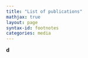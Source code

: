 ```yaml
---
title: "List of publications"
mathjax: true
layout: page
syntax-id: footnotes
categories: media
---
```


<b> d </b>
